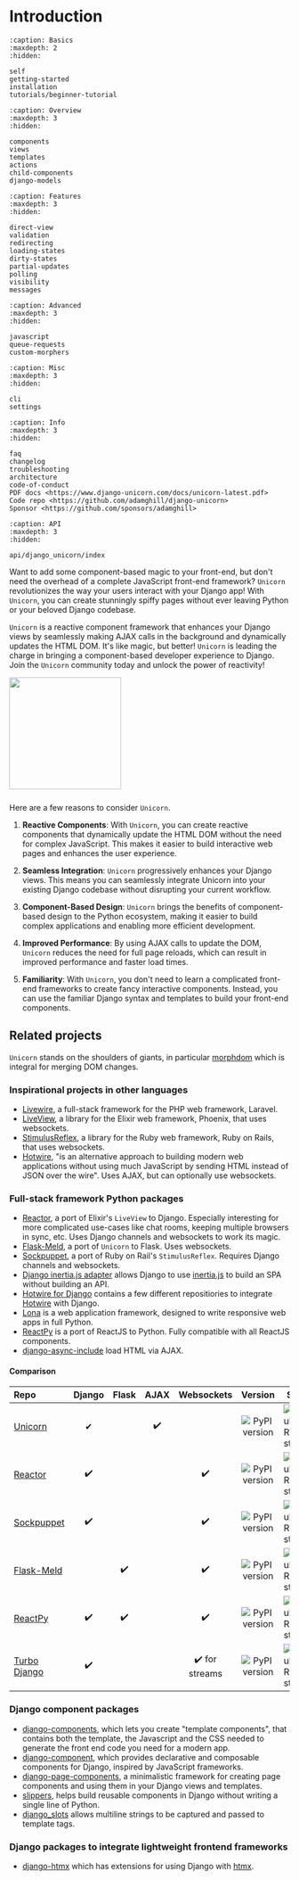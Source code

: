 # Introduction

```{toctree}
:caption: Basics
:maxdepth: 2
:hidden:

self
getting-started
installation
tutorials/beginner-tutorial

```

```{toctree}
:caption: Overview
:maxdepth: 3
:hidden:

components
views
templates
actions
child-components
django-models
```

```{toctree}
:caption: Features
:maxdepth: 3
:hidden:

direct-view
validation
redirecting
loading-states
dirty-states
partial-updates
polling
visibility
messages
```

```{toctree}
:caption: Advanced
:maxdepth: 3
:hidden:

javascript
queue-requests
custom-morphers
```

```{toctree}
:caption: Misc
:maxdepth: 3
:hidden:

cli
settings
```

```{toctree}
:caption: Info
:maxdepth: 3
:hidden:

faq
changelog
troubleshooting
architecture
code-of-conduct
PDF docs <https://www.django-unicorn.com/docs/unicorn-latest.pdf>
Code repo <https://github.com/adamghill/django-unicorn>
Sponsor <https://github.com/sponsors/adamghill>
```

```{toctree}
:caption: API
:maxdepth: 3
:hidden:

api/django_unicorn/index
```

Want to add some component-based magic to your front-end, but don't need the overhead of a complete JavaScript front-end framework? `Unicorn` revolutionizes the way your users interact with your Django app! With `Unicorn`, you can create stunningly spiffy pages without ever leaving Python or your beloved Django codebase.

`Unicorn` is a reactive component framework that enhances your Django views by seamlessly making AJAX calls in the background and dynamically updates the HTML DOM. It's like magic, but better! `Unicorn` is leading the charge in bringing a component-based developer experience to Django. Join the `Unicorn` community today and unlock the power of reactivity!

<p style="align: center; padding: 0 10px 10px 0;">
  <a href="https://m.do.co/c/617d629f56c0">
    <img src="https://opensource.nyc3.cdn.digitaloceanspaces.com/attribution/assets/PoweredByDO/DO_Powered_by_Badge_blue.svg" width="201px">
  </a>
</p>

Here are a few reasons to consider `Unicorn`.

1. **Reactive Components**: With `Unicorn`, you can create reactive components that dynamically update the HTML DOM without the need for complex JavaScript. This makes it easier to build interactive web pages and enhances the user experience.

2. **Seamless Integration**: `Unicorn` progressively enhances your Django views. This means you can seamlessly integrate Unicorn into your existing Django codebase without disrupting your current workflow.

3. **Component-Based Design**: `Unicorn` brings the benefits of component-based design to the Python ecosystem, making it easier to build complex applications and enabling more efficient development.

4. **Improved Performance**: By using AJAX calls to update the DOM, `Unicorn` reduces the need for full page reloads, which can result in improved performance and faster load times.

5. **Familiarity**: With `Unicorn`, you don't need to learn a complicated front-end frameworks to create fancy interactive components. Instead, you can use the familiar Django syntax and templates to build your front-end components.

## Related projects

`Unicorn` stands on the shoulders of giants, in particular [morphdom](https://github.com/patrick-steele-idem/morphdom) which is integral for merging DOM changes.

### Inspirational projects in other languages

- [Livewire](https://laravel-livewire.com/), a full-stack framework for the PHP web framework, Laravel.
- [LiveView](https://github.com/phoenixframework/phoenix_live_view), a library for the Elixir web framework, Phoenix, that uses websockets.
- [StimulusReflex](https://docs.stimulusreflex.com), a library for the Ruby web framework, Ruby on Rails, that uses websockets.
- [Hotwire](https://hotwire.dev), "is an alternative approach to building modern web applications without using much JavaScript by sending HTML instead of JSON over the wire". Uses AJAX, but can optionally use websockets.

### Full-stack framework Python packages

- [Reactor](https://github.com/edelvalle/reactor/), a port of Elixir's `LiveView` to Django. Especially interesting for more complicated use-cases like chat rooms, keeping multiple browsers in sync, etc. Uses Django channels and websockets to work its magic.
- [Flask-Meld](https://github.com/mikeabrahamsen/Flask-Meld), a port of `Unicorn` to Flask. Uses websockets.
- [Sockpuppet](https://sockpuppet.argpar.se/), a port of Ruby on Rail's `StimulusReflex`. Requires Django channels and websockets.
- [Django inertia.js adapter](https://github.com/zodman/inertia-django) allows Django to use <a href="https://inertiajs.com">inertia.js</a> to build an SPA without building an API.
- [Hotwire for Django](https://github.com/hotwire-django) contains a few different repositiories to integrate [Hotwire](https://hotwire.dev) with Django.
- [Lona](https://lona-web.org/) is a web application framework, designed to write responsive web apps in full Python.
- [ReactPy](https://reactpy.dev/) is a port of ReactJS to Python. Fully compatible with all ReactJS components.
- [django-async-include](https://github.com/diegojromerolopez/django-async-include) load HTML via AJAX.

#### Comparison

| Repo                                                           | Django | Flask | AJAX |   Websockets   |                                           Version                                            | Stars                                                                                                              |
| :------------------------------------------------------------- | :----: | :---: | :--: | :------------: | :------------------------------------------------------------------------------------------: | ------------------------------------------------------------------------------------------------------------------ |
| [Unicorn](https://github.com/adamghill/django-unicorn)         |   ✔    |       |  ✔️  |                |  ![PyPI version](https://img.shields.io/pypi/v/django-unicorn?label=%20&style=flat-square)   | ![GitHub Repo stars](https://img.shields.io/github/stars/adamghill/django-unicorn?label=%20&style=flat-square)     |
| [Reactor](https://github.com/edelvalle/reactor/)               |   ✔️   |       |      |       ✔️       |  ![PyPI version](https://img.shields.io/pypi/v/django-reactor?label=%20&style=flat-square)   | ![GitHub Repo stars](https://img.shields.io/github/stars/edelvalle/reactor?label=%20&style=flat-square)            |
| [Sockpuppet](https://github.com/jonathan-s/django-sockpuppet)  |   ✔️   |       |      |       ✔️       | ![PyPI version](https://img.shields.io/pypi/v/django-sockpuppet?label=%20&style=flat-square) | ![GitHub Repo stars](https://img.shields.io/github/stars/jonathan-s/django-sockpuppet?label=%20&style=flat-square) |
| [Flask-Meld](https://github.com/mikeabrahamsen/Flask-Meld)     |        |  ✔️   |      |       ✔️       |    ![PyPI version](https://img.shields.io/pypi/v/flask-meld?label=%20&style=flat-square)     | ![GitHub Repo stars](https://img.shields.io/github/stars/mikeabrahamsen/Flask-Meld?label=%20&style=flat-square)    |
| [ReactPy](https://github.com/reactive-python/reactpy)        |   ✔️   |   ✔️      |    |       ✔️       |    ![PyPI version](https://img.shields.io/pypi/v/reactpy?label=%20&style=flat-square)    | ![GitHub Repo stars](https://img.shields.io/github/stars/reactive-python/reactpy?label=%20&style=flat-square)        |
| [Turbo Django](https://github.com/hotwire-django/turbo-django) |   ✔️   |       |      | ✔️ for streams |   ![PyPI version](https://img.shields.io/pypi/v/turbo-django?label=%20&style=flat-square)    | ![GitHub Repo stars](https://img.shields.io/github/stars/hotwire-django/turbo-django?label=%20&style=flat-square)  |

### Django component packages

- [django-components](https://github.com/EmilStenstrom/django-components/), which lets you create "template components", that contains both the template, the Javascript and the CSS needed to generate the front end code you need for a modern app.
- [django-component](https://gitlab.com/Mojeer/django_components), which provides declarative and composable components for Django, inspired by JavaScript frameworks.
- [django-page-components](https://github.com/andreyfedoseev/django-page-components), a minimalistic framework for creating page components and using them in your Django views and templates.
- [slippers](https://mitchel.me/slippers/), helps build reusable components in Django without writing a single line of Python.
- [django_slots](https://github.com/nwjlyons/django_slots) allows multiline strings to be captured and passed to template tags.

### Django packages to integrate lightweight frontend frameworks

- [django-htmx](https://github.com/adamchainz/django-htmx) which has extensions for using Django with [htmx](https://htmx.org/).
